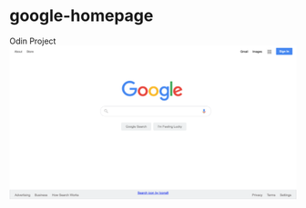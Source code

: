 # google-homepage
Odin Project
![reflection](https://raw.githubusercontent.com/BGath/google-homepage/assets/googlehomepage.png)
